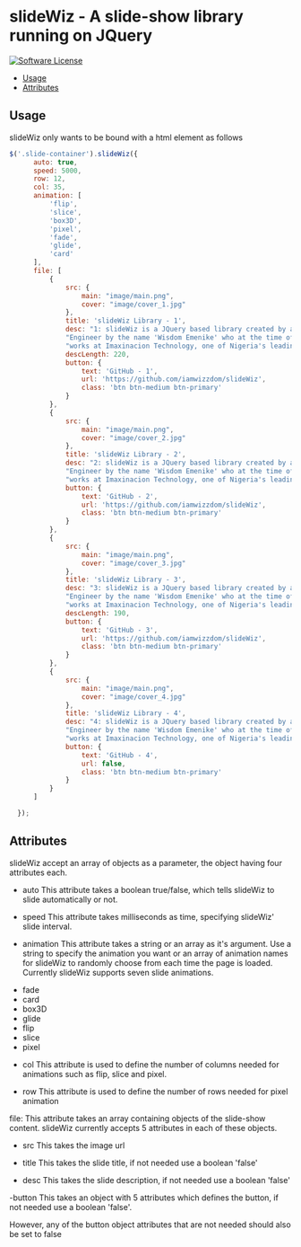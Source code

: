 # slideWiz - A slide-show library running on JQuery

[![Software License](https://img.shields.io/badge/license-MIT-brightgreen.svg?style=flat-square)](LICENSE.md)

- [Usage](#usage)
- [Attributes](#attributes)

<h2 id="usage"> Usage </h2>

slideWiz only wants to be bound with a html element as follows

```javascript 
$('.slide-container').slideWiz({
      auto: true,
      speed: 5000,
      row: 12,
      col: 35,
      animation: [
          'flip',
          'slice',
          'box3D',
          'pixel',
          'fade',
          'glide',
          'card'
      ],
      file: [
          {
              src: {
                  main: "image/main.png",
                  cover: "image/cover_1.jpg"
              },
              title: 'slideWiz Library - 1',
              desc: "1: slideWiz is a JQuery based library created by a Nigerian Software " +
              "Engineer by the name 'Wisdom Emenike' who at the time of writing this library " +
              "works at Imaxinacion Technology, one of Nigeria's leading IT companies.",
              descLength: 220,
              button: {
                  text: 'GitHub - 1',
                  url: 'https://github.com/iamwizzdom/slideWiz',
                  class: 'btn btn-medium btn-primary'
              }
          },
          {
              src: {
                  main: "image/main.png",
                  cover: "image/cover_2.jpg"
              },
              title: 'slideWiz Library - 2',
              desc: "2: slideWiz is a JQuery based library created by a Nigerian Software " +
              "Engineer by the name 'Wisdom Emenike' who at the time of writing this library " +
              "works at Imaxinacion Technology, one of Nigeria's leading IT companies.",
              button: {
                  text: 'GitHub - 2',
                  url: 'https://github.com/iamwizzdom/slideWiz',
                  class: 'btn btn-medium btn-primary'
              }
          },
          {
              src: {
                  main: "image/main.png",
                  cover: "image/cover_3.jpg"
              },
              title: 'slideWiz Library - 3',
              desc: "3: slideWiz is a JQuery based library created by a Nigerian Software " +
              "Engineer by the name 'Wisdom Emenike' who at the time of writing this library " +
              "works at Imaxinacion Technology, one of Nigeria's leading IT companies.",
              descLength: 190,
              button: {
                  text: 'GitHub - 3',
                  url: 'https://github.com/iamwizzdom/slideWiz',
                  class: 'btn btn-medium btn-primary'
              }
          },
          {
              src: {
                  main: "image/main.png",
                  cover: "image/cover_4.jpg"
              },
              title: 'slideWiz Library - 4',
              desc: "4: slideWiz is a JQuery based library created by a Nigerian Software " +
              "Engineer by the name 'Wisdom Emenike' who at the time of writing this library " +
              "works at Imaxinacion Technology, one of Nigeria's leading IT companies.",
              button: {
                  text: 'GitHub - 4',
                  url: false,
                  class: 'btn btn-medium btn-primary'
              }
          }
      ]

  });
```

<h2 id="attributes"> Attributes </h2>

slideWiz accept an array of objects as a parameter, the object having four attributes each.

- auto
This attribute takes a boolean true/false, which tells slideWiz to slide automatically or not.

- speed
This attribute takes milliseconds as time, specifying slideWiz' slide interval.

- animation
This attribute takes a string or an array as it's argument. Use a string to specify the animation 
you want or an array of animation names for slideWiz to randomly choose from each time the page is loaded. 
Currently slideWiz supports seven slide animations. 

* fade 
* card 
* box3D
* glide
* flip
* slice
* pixel

- col
This attribute is used to define the number of columns needed for animations such as flip, slice and pixel.

- row
This attribute is used to define the number of rows needed for pixel animation

file: This attribute takes an array containing objects of the slide-show content. 
slideWiz currently accepts 5 attributes in each of these objects.

- src 
This takes the image url

- title
This takes the slide title, if not needed use a boolean 'false'

- desc
This takes the slide description, if not needed use a boolean 'false'

-button
This takes an object with 5 attributes which defines the button, if not needed use a boolean 'false'. 

However, any of the button object attributes that are not needed should also be set to false
